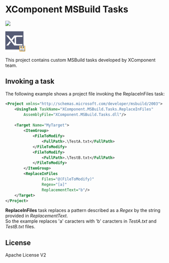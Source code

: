 # XComponent MSBuild Tasks

[![](http://slack.xcomponent.com/badge.svg)](http://slack.xcomponent.com/)

<img src="logo.png" width="64" height="64" />

This project contains custom MSBuild tasks developed by XComponent team.

## Invoking a task

The following example shows a project file invoking the ReplaceInFiles task:

```xml
<Project xmlns="http://schemas.microsoft.com/developer/msbuild/2003">  
    <UsingTask TaskName="XComponent.MSBuild.Tasks.ReplaceInFiles"   
        AssemblyFile="XComponent.MSBuild.Tasks.dll"/>  
  
    <Target Name="MyTarget">
        <ItemGroup>
            <FileToModify>
                <FullPath>.\TestA.txt</FullPath>
            </FileToModify>
            <FileToModify>
                <FullPath>.\TestB.txt</FullPath>
            </FileToModify>
        </ItemGroup>  
        <ReplaceInFiles 
                Files="@(FileToModify)"
                Regex="[a]"
                ReplacementText="b"/>  
    </Target>  
</Project>  
```

**ReplaceInFiles** task replaces a pattern described as a _Regex_ by the string provided in _ReplacementText_.  
So the example replaces 'a' caracters with 'b' caracters in _TestA.txt_ and _TestB.txt_ files.

## License
Apache License V2
